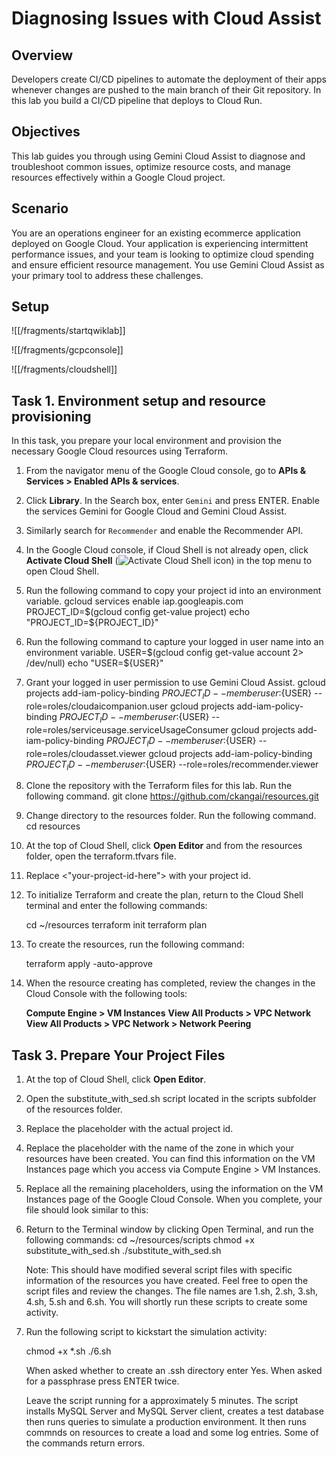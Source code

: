 # Diagnosing Issues with Cloud Assist

## Overview
Developers create CI/CD pipelines to automate the deployment of their apps whenever changes are pushed to the main branch of their Git repository. In this lab you build a CI/CD pipeline that deploys to Cloud Run.


## Objectives
This lab guides you through using Gemini Cloud Assist to diagnose and troubleshoot common issues, optimize resource costs, and manage resources effectively within a Google Cloud project.


## Scenario
You are an operations engineer for an existing ecommerce application deployed on Google Cloud. Your application is experiencing intermittent performance issues, and your team is looking to optimize cloud spending and ensure efficient resource management. You use Gemini Cloud Assist as your primary tool to address these challenges.


## Setup
<!-- Most labs require all three fragments, but your lab may not. For example, you might not need to use the `cloudshell` fragment if the lab instructions don't have CLI commands to run. -->

![[/fragments/startqwiklab]]

![[/fragments/gcpconsole]]

![[/fragments/cloudshell]]


## Task 1. Environment setup and resource provisioning
In this task, you prepare your local environment and provision the necessary Google Cloud resources using Terraform.

1. From the navigator menu of the Google Cloud console, go to **APIs & Services > Enabled APIs & services**.

2. Click **Library**. In the Search box, enter `Gemini` and press ENTER. Enable the services Gemini for Google Cloud and Gemini Cloud Assist.

3.	Similarly search for `Recommender` and enable the Recommender API.

4. 	In the Google Cloud console, if Cloud Shell is not already open, click **Activate Cloud Shell** (![Activate Cloud Shell icon](img/activate_shell.png)) in the top menu to open Cloud Shell.

5.	Run the following command to copy your project id into an environment variable.
    <ql-code-block>
	gcloud services enable iap.googleapis.com
    PROJECT_ID=$(gcloud config get-value project)
    echo "PROJECT_ID=${PROJECT_ID}"
    </ql-code-block>

6.	Run the following command to capture your logged in user name into an environment variable.
    <ql-code-block>
    USER=$(gcloud config get-value account 2> /dev/null)
    echo "USER=${USER}"
    </ql-code-block>

7.	Grant your logged in user permission to use Gemini Cloud Assist.
    <ql-code-block>
    gcloud projects add-iam-policy-binding ${PROJECT_ID} --member user:${USER} --role=roles/cloudaicompanion.user
    gcloud projects add-iam-policy-binding ${PROJECT_ID} --member user:${USER} --role=roles/serviceusage.serviceUsageConsumer
    gcloud projects add-iam-policy-binding ${PROJECT_ID} --member user:${USER} --role=roles/cloudasset.viewer
	gcloud projects add-iam-policy-binding ${PROJECT_ID} --member user:${USER} --role=roles/recommender.viewer
    </ql-code-block>

8. 	Clone the repository with the Terraform files for this lab. Run the following command.
	<ql-code-block>
	git clone https://github.com/ckangai/resources.git
	</ql-code-block>

9.	Change directory to the resources folder. Run the following command.
	<ql-code-block>
	cd resources
	</ql-code-block>

10.  At the top of Cloud Shell, click **Open Editor** and from the resources folder, open the terraform.tfvars file. 

11.	Replace <"your-project-id-here"> with your project id.

12.	To initialize Terraform and create the plan, return to the Cloud Shell terminal and enter the following commands:

	<ql-code-block>
	cd ~/resources
	terraform init
	terraform plan
	</ql-code-block>

13. To create the resources, run the following command:

	<ql-code-block>
	terraform apply -auto-approve
	</ql-code-block>

14. When the resource creating has completed, review the changes in the Cloud Console with the following tools:

	**Compute Engine > VM Instances**
	**View All Products > VPC Network**
	**View All Products > VPC Network > Network Peering**


## Task 3. Prepare Your Project Files

1.  At the top of Cloud Shell, click **Open Editor**.

2.	Open the substitute_with_sed.sh script located in the scripts subfolder of the resources folder.

3. Replace the placeholder <your-project-id> with the actual project id.

4. Replace the placeholder <your-zone> with the name of the zone in which your resources have been created. You can find this information on the VM Instances page which you access via Compute Engine > VM Instances.

5. Replace all the remaining placeholders, using the information on the VM Instances page of the Google Cloud Console. When you complete, your file should look similar to this:

6. Return to the Terminal window by clicking Open Terminal, and run the following commands:
	<ql-code-block>
	cd ~/resources/scripts
	chmod +x substitute_with_sed.sh
	./substitute_with_sed.sh
	</ql-code-block>

	<ql-infobox>
	Note: This should have modified several script files with specific information of the resources you have created. Feel free to open the script files and review the changes. The file names are 1.sh, 2.sh, 3.sh, 4.sh, 5.sh and 6.sh. You will shortly run these scripts to create some activity. 
	</ql-infobox>

7.	Run the following script to kickstart the simulation activity:

	<ql-code-block>
	chmod +x *.sh
	./6.sh
	</ql-code-block>

	When asked whether to create an .ssh directory enter Yes. When asked for a passphrase press ENTER twice.

	Leave the script running for a approximately 5 minutes.
	<ql-infobox>
	The script installs MySQL Server and MySQL Server client, creates a test database then runs queries to simulate a production environment. It then runs commnds on resources to create a load and some log entries. Some of the commands return errors.
	</ql-infobox>

